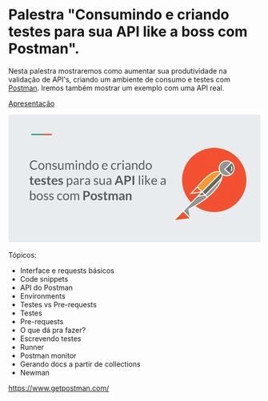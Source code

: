 # Palestra "Consumindo e criando testes para sua API like a boss com Postman".


Nesta palestra mostraremos como aumentar sua produtividade na validação de API's, criando um ambiente de consumo e testes com [Postman](https://www.getpostman.com/). Iremos também mostrar um exemplo com uma API real.

[Apresentação](https://github.com/michelpl/palestras/blob/master/Postman-Like-a-Boss/Apresentacao.pdf)

![Image of first slide](https://raw.githubusercontent.com/michelpl/palestras/master/Postman-Like-a-Boss/slide1.png)

Tópicos: 

- Interface e requests básicos
- Code snippets
- API do Postman
- Environments
- Testes vs Pre-requests
- Testes
- Pre-requests
- O que dá pra fazer?
- Escrevendo testes
- Runner
- Postman monitor
- Gerando docs a partir de collections
- Newman

https://www.getpostman.com/
